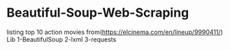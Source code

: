 # Beautiful-Soup-Web-Scraping

listing top 10 action movies from(https://elcinema.com/en/lineup/9990411/)
Lib
1-BeautifulSoup 
2-lxml 
3-requests

